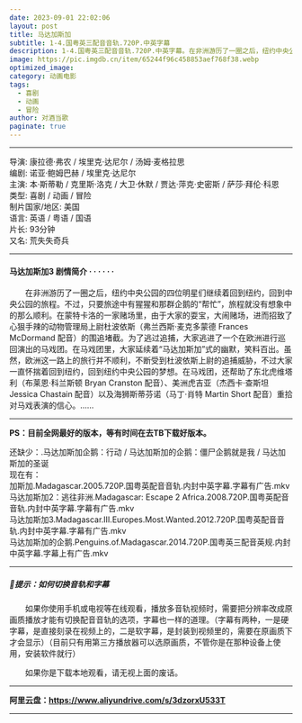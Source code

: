 ```yaml
---
date: 2023-09-01 22:02:06
layout: post
title: 马达加斯加
subtitle: 1-4.国粤英三配音音轨.720P.中英字幕
description: 1-4.国粤英三配音音轨.720P.中英字幕。在非洲游历了一圈之后，纽约中央公园的四位明星们继续着回到纽约，回到中央公园的旅程。不过，只要旅途中有猩猩和那群企鹅的“帮忙”，旅程就没有想象中的那么顺利...
image: https://pic.imgdb.cn/item/65244f96c458853aef768f38.webp
optimized_image: 
category: 动画电影
tags:
  - 喜剧
  - 动画
  - 冒险
author: 对酒当歌
paginate: true
---
```


---

导演: 康拉德·弗农 / 埃里克·达尼尔 / 汤姆·麦格拉思  
编剧: 诺亚·鲍姆巴赫 / 埃里克·达尼尔  
主演: 本·斯蒂勒 / 克里斯·洛克 / 大卫·休默 / 贾达·萍克·史密斯 / 萨莎·拜伦·科恩  
类型: 喜剧 / 动画 / 冒险  
制片国家/地区: 美国  
语言: 英语 / 粤语  /  国语  
片长: 93分钟  
又名:  荒失失奇兵  

---

#### 马达加斯加3  剧情简介 · · · · · ·

　　在非洲游历了一圈之后，纽约中央公园的四位明星们继续着回到纽约，回到中央公园的旅程。不过，只要旅途中有猩猩和那群企鹅的“帮忙”，旅程就没有想象中的那么顺利。在蒙特卡洛的一家赌场里，由于大家的耍宝，大闹赌场，进而招致了心狠手辣的动物管理局上尉杜波依斯（弗兰西斯·麦克多蒙德 Frances McDormand 配音）的围追堵截。为了逃过追捕，大家逃进了一个在欧洲进行巡回演出的马戏团。在马戏团里，大家延续着“马达加斯加”式的幽默，笑料百出。虽然，欧洲这一路上的旅行并不顺利，不断受到杜波依斯上尉的追捕威胁，不过大家一直怀揣着回到纽约，回到纽约中央公园的梦想。在马戏团，还帮助了东北虎维塔利（布莱恩·科兰斯顿 Bryan Cranston 配音）、美洲虎吉亚（杰西卡·查斯坦 Jessica Chastain 配音）以及海狮斯蒂芬诺（马丁·肖特 Martin Short 配音）重拾对马戏表演的信心。……

---

**PS：目前全网最好的版本，等有时间在去TB下载好版本。**  

还缺少：.马达加斯加企鹅：行动  /   马达加斯加的企鹅：僵尸企鹅就是我  /  马达加斯加的圣诞  
现在有：  
加斯加.Madagascar.2005.720P.国粤英配音音轨.内封中英字幕.字幕有广告.mkv  
马达加斯加2：逃往非洲.Madagascar: Escape 2 Africa‎.2008.720P.国粤英配音音轨.内封中英字幕.字幕有广告.mkv  
马达加斯加3.Madagascar.III.Europes.Most.Wanted.2012.720P.国粤英配音音轨.内封中英字幕.字幕有广告.mkv  
马达加斯加的企鹅.Penguins.of.Madagascar.2014.720P.国粤英三配音英规.内封中英字幕.字幕上有广告.mkv  

---

##### 🔔提示：如何切换音轨和字幕

　　如果你使用手机或电视等在线观看，播放多音轨视频时，需要把分辨率改成原画质播放才能有切换配音音轨的选项，字幕也一样的道理。（字幕有两种，一是硬字幕，是直接刻录在视频上的，二是软字幕，是封装到视频里的，需要在原画质下才会显示）（目前只有用第三方播放器可以选原画质，不管你是在那种设备上使用，安装软件就行）

　　如果你是下载本地观看，请无视上面的废话。

---

**阿里云盘：<https://www.aliyundrive.com/s/3dzorxU533T>**

---

